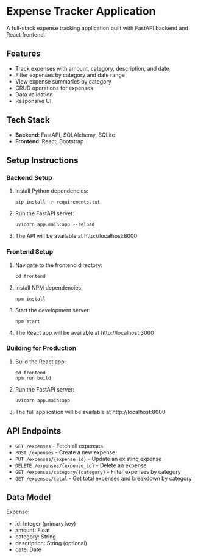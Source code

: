 # Expense Tracker Application

A full-stack expense tracking application built with FastAPI backend and React frontend.

## Features

- Track expenses with amount, category, description, and date
- Filter expenses by category and date range
- View expense summaries by category
- CRUD operations for expenses
- Data validation
- Responsive UI

## Tech Stack

- **Backend**: FastAPI, SQLAlchemy, SQLite
- **Frontend**: React, Bootstrap

## Setup Instructions

### Backend Setup

1. Install Python dependencies:
   ```
   pip install -r requirements.txt
   ```

2. Run the FastAPI server:
   ```
   uvicorn app.main:app --reload
   ```

3. The API will be available at http://localhost:8000

### Frontend Setup

1. Navigate to the frontend directory:
   ```
   cd frontend
   ```

2. Install NPM dependencies:
   ```
   npm install
   ```

3. Start the development server:
   ```
   npm start
   ```

4. The React app will be available at http://localhost:3000

### Building for Production

1. Build the React app:
   ```
   cd frontend
   npm run build
   ```

2. Run the FastAPI server:
   ```
   uvicorn app.main:app
   ```

3. The full application will be available at http://localhost:8000

## API Endpoints

- `GET /expenses` - Fetch all expenses
- `POST /expenses` - Create a new expense
- `PUT /expenses/{expense_id}` - Update an existing expense
- `DELETE /expenses/{expense_id}` - Delete an expense
- `GET /expenses/category/{category}` - Filter expenses by category
- `GET /expenses/total` - Get total expenses and breakdown by category

## Data Model

Expense:
- id: Integer (primary key)
- amount: Float
- category: String
- description: String (optional)
- date: Date 